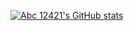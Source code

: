 [![Abc 12421's GitHub stats](https://github-readme-stats.vercel.app/api?username=abc12421&theme=vue-dark)](https://github.com/anuraghazra/github-readme-stats)
